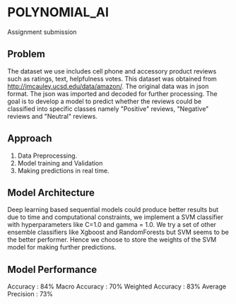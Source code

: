 # POLYNOMIAL_AI
Assignment submission

## Problem
The dataset we use includes cell phone and accessory product reviews such as ratings, text, helpfulness votes. This dataset was obtained from http://jmcauley.ucsd.edu/data/amazon/. The original data was in json format. The json was imported and decoded for further processing. 
The goal is to develop a model to predict whether the reviews could be classified into specific classes namely "Positive" reviews, "Negative" reviews and "Neutral" reviews.

## Approach
1. Data Preprocessing.
2. Model training and Validation
3. Making predictions in real time.

## Model Architecture
Deep learning based sequential models could produce better results but due to time and computational constraints, we implement a SVM classifier with hyperparameters like C=1.0 and gamma = 1.0. We try a set of other ensemble classifiers like Xgboost and RandomForests but SVM seems to be the better performer. Hence we choose to store the weights of the SVM model for making further predictions.

## Model Performance

Accuracy : 84%
Macro Accuracy : 70%
Weighted Accuracy : 83%
Average Precision : 73%
